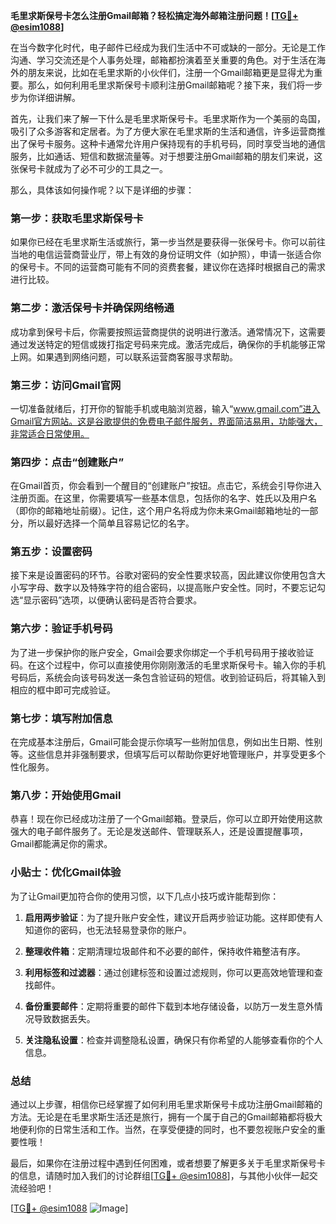 **毛里求斯保号卡怎么注册Gmail邮箱？轻松搞定海外邮箱注册问题！[[TG💪+ @esim1088](https://t.me/s/esim1088)]**

在当今数字化时代，电子邮件已经成为我们生活中不可或缺的一部分。无论是工作沟通、学习交流还是个人事务处理，邮箱都扮演着至关重要的角色。对于生活在海外的朋友来说，比如在毛里求斯的小伙伴们，注册一个Gmail邮箱更是显得尤为重要。那么，如何利用毛里求斯保号卡顺利注册Gmail邮箱呢？接下来，我们将一步步为你详细讲解。

首先，让我们来了解一下什么是毛里求斯保号卡。毛里求斯作为一个美丽的岛国，吸引了众多游客和定居者。为了方便大家在毛里求斯的生活和通信，许多运营商推出了保号卡服务。这种卡通常允许用户保持现有的手机号码，同时享受当地的通信服务，比如通话、短信和数据流量等。对于想要注册Gmail邮箱的朋友们来说，这张保号卡就成为了必不可少的工具之一。

那么，具体该如何操作呢？以下是详细的步骤：

### 第一步：获取毛里求斯保号卡

如果你已经在毛里求斯生活或旅行，第一步当然是要获得一张保号卡。你可以前往当地的电信运营商营业厅，带上有效的身份证明文件（如护照），申请一张适合你的保号卡。不同的运营商可能有不同的资费套餐，建议你在选择时根据自己的需求进行比较。

### 第二步：激活保号卡并确保网络畅通

成功拿到保号卡后，你需要按照运营商提供的说明进行激活。通常情况下，这需要通过发送特定的短信或拨打指定号码来完成。激活完成后，确保你的手机能够正常上网。如果遇到网络问题，可以联系运营商客服寻求帮助。

### 第三步：访问Gmail官网

一切准备就绪后，打开你的智能手机或电脑浏览器，输入“www.gmail.com”进入Gmail官方网站。这是谷歌提供的免费电子邮件服务，界面简洁易用，功能强大，非常适合日常使用。

### 第四步：点击“创建账户”

在Gmail首页，你会看到一个醒目的“创建账户”按钮。点击它，系统会引导你进入注册页面。在这里，你需要填写一些基本信息，包括你的名字、姓氏以及用户名（即你的邮箱地址前缀）。记住，这个用户名将成为你未来Gmail邮箱地址的一部分，所以最好选择一个简单且容易记忆的名字。

### 第五步：设置密码

接下来是设置密码的环节。谷歌对密码的安全性要求较高，因此建议你使用包含大小写字母、数字以及特殊字符的组合密码，以提高账户安全性。同时，不要忘记勾选“显示密码”选项，以便确认密码是否符合要求。

### 第六步：验证手机号码

为了进一步保护你的账户安全，Gmail会要求你绑定一个手机号码用于接收验证码。在这个过程中，你可以直接使用你刚刚激活的毛里求斯保号卡。输入你的手机号码后，系统会向该号码发送一条包含验证码的短信。收到验证码后，将其输入到相应的框中即可完成验证。

### 第七步：填写附加信息

在完成基本注册后，Gmail可能会提示你填写一些附加信息，例如出生日期、性别等。这些信息并非强制要求，但填写后可以帮助你更好地管理账户，并享受更多个性化服务。

### 第八步：开始使用Gmail

恭喜！现在你已经成功注册了一个Gmail邮箱。登录后，你可以立即开始使用这款强大的电子邮件服务了。无论是发送邮件、管理联系人，还是设置提醒事项，Gmail都能满足你的需求。

### 小贴士：优化Gmail体验

为了让Gmail更加符合你的使用习惯，以下几点小技巧或许能帮到你：

1. **启用两步验证**：为了提升账户安全性，建议开启两步验证功能。这样即使有人知道你的密码，也无法轻易登录你的账户。
   
2. **整理收件箱**：定期清理垃圾邮件和不必要的邮件，保持收件箱整洁有序。

3. **利用标签和过滤器**：通过创建标签和设置过滤规则，你可以更高效地管理和查找邮件。

4. **备份重要邮件**：定期将重要的邮件下载到本地存储设备，以防万一发生意外情况导致数据丢失。

5. **关注隐私设置**：检查并调整隐私设置，确保只有你希望的人能够查看你的个人信息。

### 总结

通过以上步骤，相信你已经掌握了如何利用毛里求斯保号卡成功注册Gmail邮箱的方法。无论是在毛里求斯生活还是旅行，拥有一个属于自己的Gmail邮箱都将极大地便利你的日常生活和工作。当然，在享受便捷的同时，也不要忽视账户安全的重要性哦！

最后，如果你在注册过程中遇到任何困难，或者想要了解更多关于毛里求斯保号卡的信息，请随时加入我们的讨论群组[[TG💪+ @esim1088](https://t.me/s/esim1088)]，与其他小伙伴一起交流经验吧！

[[TG💪+ @esim1088](https://t.me/s/esim1088) ![Image](https://i.postimg.cc/4NQfJmqS/Snipaste-2025-05-13-00-14-12.png)]